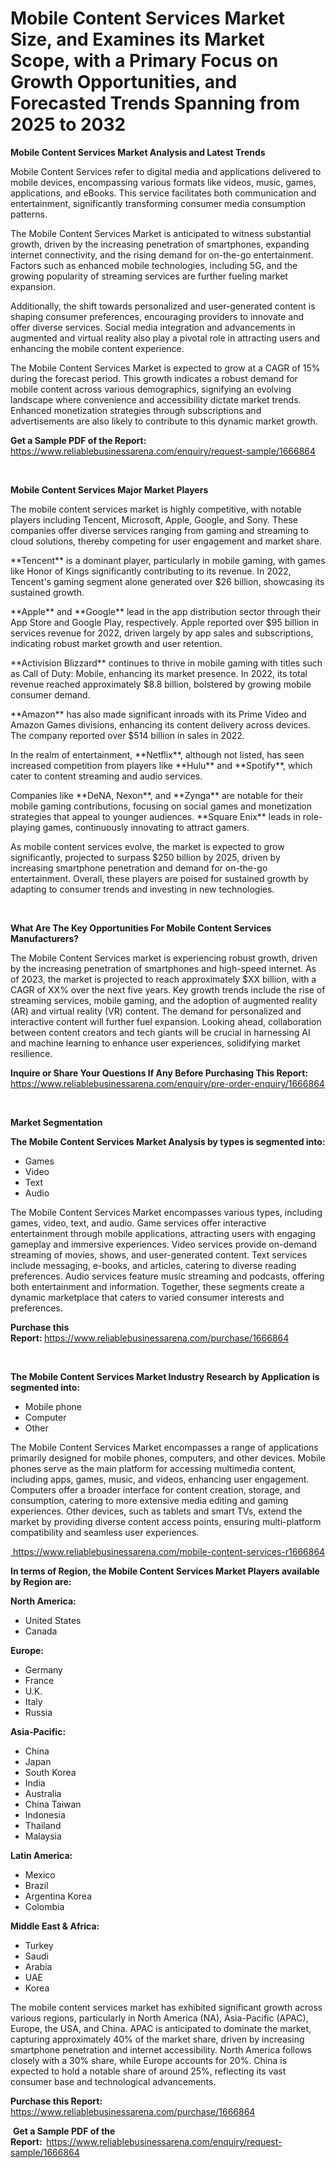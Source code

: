 <p><h1>Mobile Content Services Market Size, and Examines its Market Scope, with a Primary Focus on Growth Opportunities, and Forecasted Trends Spanning from 2025 to 2032</h1></p><p><strong>Mobile Content Services Market Analysis and Latest Trends</strong></p>
<p><p>Mobile Content Services refer to digital media and applications delivered to mobile devices, encompassing various formats like videos, music, games, applications, and eBooks. This service facilitates both communication and entertainment, significantly transforming consumer media consumption patterns.</p><p>The Mobile Content Services Market is anticipated to witness substantial growth, driven by the increasing penetration of smartphones, expanding internet connectivity, and the rising demand for on-the-go entertainment. Factors such as enhanced mobile technologies, including 5G, and the growing popularity of streaming services are further fueling market expansion. </p><p>Additionally, the shift towards personalized and user-generated content is shaping consumer preferences, encouraging providers to innovate and offer diverse services. Social media integration and advancements in augmented and virtual reality also play a pivotal role in attracting users and enhancing the mobile content experience. </p><p>The Mobile Content Services Market is expected to grow at a CAGR of 15% during the forecast period. This growth indicates a robust demand for mobile content across various demographics, signifying an evolving landscape where convenience and accessibility dictate market trends. Enhanced monetization strategies through subscriptions and advertisements are also likely to contribute to this dynamic market growth.</p></p>
<p><strong>Get a Sample PDF of the Report:&nbsp;</strong> <a href="https://www.reliablebusinessarena.com/enquiry/request-sample/1666864?utm_campaign=3128&utm_medium=2&utm_source=Github&utm_content=ia&utm_term=16042025&utm_id=mobile-content-services">https://www.reliablebusinessarena.com/enquiry/request-sample/1666864</a></p>
<p>&nbsp;</p>
<p><strong>Mobile Content Services Major Market Players</strong></p>
<p><p>The mobile content services market is highly competitive, with notable players including Tencent, Microsoft, Apple, Google, and Sony. These companies offer diverse services ranging from gaming and streaming to cloud solutions, thereby competing for user engagement and market share.</p><p>**Tencent** is a dominant player, particularly in mobile gaming, with games like Honor of Kings significantly contributing to its revenue. In 2022, Tencent's gaming segment alone generated over $26 billion, showcasing its sustained growth.</p><p>**Apple** and **Google** lead in the app distribution sector through their App Store and Google Play, respectively. Apple reported over $95 billion in services revenue for 2022, driven largely by app sales and subscriptions, indicating robust market growth and user retention.</p><p>**Activision Blizzard** continues to thrive in mobile gaming with titles such as Call of Duty: Mobile, enhancing its market presence. In 2022, its total revenue reached approximately $8.8 billion, bolstered by growing mobile consumer demand.</p><p>**Amazon** has also made significant inroads with its Prime Video and Amazon Games divisions, enhancing its content delivery across devices. The company reported over $514 billion in sales in 2022.</p><p>In the realm of entertainment, **Netflix**, although not listed, has seen increased competition from players like **Hulu** and **Spotify**, which cater to content streaming and audio services. </p><p>Companies like **DeNA, Nexon**, and **Zynga** are notable for their mobile gaming contributions, focusing on social games and monetization strategies that appeal to younger audiences. **Square Enix** leads in role-playing games, continuously innovating to attract gamers.</p><p>As mobile content services evolve, the market is expected to grow significantly, projected to surpass $250 billion by 2025, driven by increasing smartphone penetration and demand for on-the-go entertainment. Overall, these players are poised for sustained growth by adapting to consumer trends and investing in new technologies.</p></p>
<p>&nbsp;</p>
<p><strong>What Are The Key Opportunities For Mobile Content Services Manufacturers?</strong></p>
<p><p>The Mobile Content Services market is experiencing robust growth, driven by the increasing penetration of smartphones and high-speed internet. As of 2023, the market is projected to reach approximately $XX billion, with a CAGR of XX% over the next five years. Key growth trends include the rise of streaming services, mobile gaming, and the adoption of augmented reality (AR) and virtual reality (VR) content. The demand for personalized and interactive content will further fuel expansion. Looking ahead, collaboration between content creators and tech giants will be crucial in harnessing AI and machine learning to enhance user experiences, solidifying market resilience.</p></p>
<p><strong>Inquire or Share Your Questions If Any Before Purchasing This Report:</strong> <a href="https://www.reliablebusinessarena.com/enquiry/pre-order-enquiry/1666864?utm_campaign=3128&utm_medium=2&utm_source=Github&utm_content=ia&utm_term=16042025&utm_id=mobile-content-services">https://www.reliablebusinessarena.com/enquiry/pre-order-enquiry/1666864</a></p>
<p>&nbsp;</p>
<p><strong>Market Segmentation</strong></p>
<p><strong>The Mobile Content Services Market Analysis by types is segmented into:</strong></p>
<p><ul><li>Games</li><li>Video</li><li>Text</li><li>Audio</li></ul></p>
<p><p>The Mobile Content Services Market encompasses various types, including games, video, text, and audio. Game services offer interactive entertainment through mobile applications, attracting users with engaging gameplay and immersive experiences. Video services provide on-demand streaming of movies, shows, and user-generated content. Text services include messaging, e-books, and articles, catering to diverse reading preferences. Audio services feature music streaming and podcasts, offering both entertainment and information. Together, these segments create a dynamic marketplace that caters to varied consumer interests and preferences.</p></p>
<p><strong>Purchase this Report:&nbsp;</strong><a href="https://www.reliablebusinessarena.com/purchase/1666864?utm_campaign=3128&utm_medium=2&utm_source=Github&utm_content=ia&utm_term=16042025&utm_id=mobile-content-services">https://www.reliablebusinessarena.com/purchase/1666864</a></p>
<p>&nbsp;</p>
<p><strong>The Mobile Content Services Market Industry Research by Application is segmented into:</strong></p>
<p><ul><li>Mobile phone</li><li>Computer</li><li>Other</li></ul></p>
<p><p>The Mobile Content Services Market encompasses a range of applications primarily designed for mobile phones, computers, and other devices. Mobile phones serve as the main platform for accessing multimedia content, including apps, games, music, and videos, enhancing user engagement. Computers offer a broader interface for content creation, storage, and consumption, catering to more extensive media editing and gaming experiences. Other devices, such as tablets and smart TVs, extend the market by providing diverse content access points, ensuring multi-platform compatibility and seamless user experiences.</p></p>
<p><a href="https://www.reliablebusinessarena.com/mobile-content-services-r1666864?utm_campaign=3128&utm_medium=2&utm_source=Github&utm_content=ia&utm_term=16042025&utm_id=mobile-content-services">&nbsp;https://www.reliablebusinessarena.com/mobile-content-services-r1666864</a></p>
<p><strong>In terms of Region, the Mobile Content Services Market Players available by Region are:</strong></p>
<p>
    <p> <strong> North America: </strong>
        <ul>
            <li>United States</li>
            <li>Canada</li>
        </ul>
        </p> 
    <p> <strong> Europe: </strong>
        <ul>
            <li>Germany</li>
            <li>France</li>
            <li>U.K.</li>
            <li>Italy</li>
            <li>Russia</li>
        </ul>
        </p> 
    <p> <strong> Asia-Pacific: </strong>
        <ul>
            <li>China</li>
            <li>Japan</li>
            <li>South Korea</li>
            <li>India</li>
            <li>Australia</li>
            <li>China Taiwan</li>
            <li>Indonesia</li>
            <li>Thailand</li>
            <li>Malaysia</li>
        </ul>
        </p> 
    <p> <strong> Latin America: </strong>
        <ul>
            <li>Mexico</li>
            <li>Brazil</li>
            <li>Argentina Korea</li>
            <li>Colombia</li>
        </ul>
        </p> 
    <p> <strong> Middle East & Africa: </strong>
        <ul>
            <li>Turkey</li>
            <li>Saudi</li>
            <li>Arabia</li>
            <li>UAE</li>
            <li>Korea</li>
        </ul>
    </p>
    </p>
<p><p>The mobile content services market has exhibited significant growth across various regions, particularly in North America (NA), Asia-Pacific (APAC), Europe, the USA, and China. APAC is anticipated to dominate the market, capturing approximately 40% of the market share, driven by increasing smartphone penetration and internet accessibility. North America follows closely with a 30% share, while Europe accounts for 20%. China is expected to hold a notable share of around 25%, reflecting its vast consumer base and technological advancements.</p></p>
<p><strong>Purchase this Report: </strong><a href="https://www.reliablebusinessarena.com/purchase/1666864?utm_campaign=3128&utm_medium=2&utm_source=Github&utm_content=ia&utm_term=16042025&utm_id=mobile-content-services">https://www.reliablebusinessarena.com/purchase/1666864</a></p>
<p>&nbsp;<strong>Get a Sample PDF of the Report:&nbsp;&nbsp;</strong><a href="https://www.reliablebusinessarena.com/enquiry/request-sample/1666864?utm_campaign=3128&utm_medium=2&utm_source=Github&utm_content=ia&utm_term=16042025&utm_id=mobile-content-services">https://www.reliablebusinessarena.com/enquiry/request-sample/1666864</a></p>
<p><strong></strong></p>
<p><p></p><p></p><p></p></p>